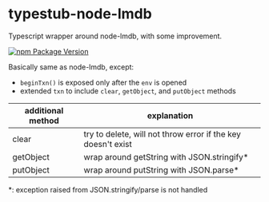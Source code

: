 # typestub-node-lmdb

Typescript wrapper around node-lmdb, with some improvement.

[![npm Package Version](https://img.shields.io/npm/v/typestub-node-lmdb.svg?maxAge=2592000)](https://www.npmjs.com/package/typestub-node-lmdb)

Basically same as node-lmdb, except:

- `beginTxn()` is exposed only after the `env` is opened
- extended `txn` to include `clear`, `getObject`, and `putObject` methods

| additional method | explanation                                                  |
| ----------------- | ------------------------------------------------------------ |
| clear             | try to delete, will not throw error if the key doesn't exist |
| getObject         | wrap around getString with JSON.stringify\*                  |
| putObject         | wrap around putString with JSON.parse\*                      |

\*: exception raised from JSON.stringify/parse is not handled
